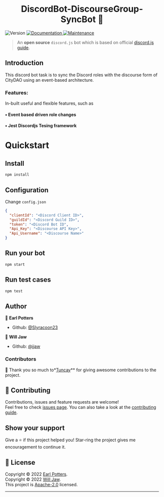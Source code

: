 <h1 align="center"> DiscordBot-DiscourseGroup-SyncBot 👋</h1>
<p>
  <img alt="Version" src="https://img.shields.io/badge/version-v3.3-blue.svg?cacheSeconds=2592000" />
  <a href="https://github.com/NamVr/DiscordBot-Template#readme" target="_blank">
    <img alt="Documentation" src="https://img.shields.io/badge/documentation-yes-brightgreen.svg" />
  </a>
  <a href="https://github.com/NamVr/DiscordBot-Template/graphs/commit-activity" target="_blank">
    <img alt="Maintenance" src="https://img.shields.io/badge/Maintained%3F-yes-green.svg" />
  </a>
</p>

> An **open source** `discord.js` bot which is based on official [discord.js guide](https://discordjs.guide/).


## Introduction
This discord bot task is to sync the Discord roles with the discourse form of CityDAO using an event-based architecture.


### Features:

In-built useful and flexible features, such as

#### • **Event based driven role changes**

#### • **Jest Discordjs Tesing framework**


# Quickstart

## Install

```sh
npm install
```

## Configuration
Change `config.json`
```json
{
  "clientId": "<Discord Client ID>",
  "guildId": "<Discord Guild ID>",
  "token": "<Discord Bot ID",
  "Api_Key": "<Discourse API Key>",
  "Api_Username": "<Discourse Name>"
}
```

## Run your bot

```sh
npm start
```

## Run test cases

```sh
npm test
```

## Author

👤 **Earl Potters**

- Github: [@Slyracoon23](https://github.com/Slyracoon23) 

👤 **Will Jaw**

- Github: [@jjaw](https://github.com/jjaw)

### Contributors

👤 Thank you so much to*[Tuncay](https://github.com/)** for giving awesome contributions to the project.

## 🤝 Contributing

Contributions, issues and feature requests are welcome!<br />Feel free to check [issues page](https://github.com/Slyracoon23/DiscordBot-Discourse-Sync/issues). You can also take a look at the [contributing guide](https://github.com/Slyracoon23/DiscordBot-Discourse-Sync/blob/master/CONTRIBUTING.md).

## Show your support

Give a ⭐️ if this project helped you! Star-ring the project gives me encouragement to continue it.

## 📝 License

Copyright © 2022 [Earl Potters](https://github.com/Slyracoon23).<br />
Copyright © 2022 [Will Jaw](https://github.com/jjaw).<br />
This project is [Apache-2.0](LICENSE) licensed.

---
